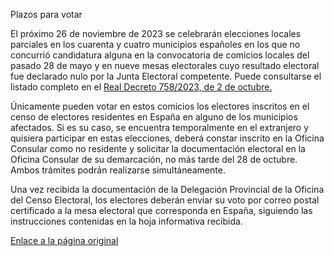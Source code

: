  Plazos para votar

  El próximo 26 de noviembre de 2023 se celebrarán elecciones locales parciales en los cuarenta y cuatro municipios españoles en los que no concurrió candidatura alguna en la convocatoria de comicios locales del pasado 28 de mayo y en nueve mesas electorales cuyo resultado electoral fue declarado nulo por la Junta Electoral competente. Puede consultarse el listado completo en el [Real Decreto 758/2023, de 2 de octubre.](https://www.boe.es/boe/dias/2023/10/03/pdfs/BOE-A-2023-20501.pdf) 

 Únicamente pueden votar en estos comicios los electores inscritos en el censo de electores residentes en España en alguno de los municipios afectados. Si es su caso, se encuentra temporalmente en el extranjero y quisiera participar en estas elecciones, deberá constar inscrito en la Oficina Consular como no residente y solicitar la documentación electoral en la Oficina Consular de su demarcación, no más tarde del 28 de octubre. Ambos trámites podrán realizarse simultáneamente. 

 Una vez recibida la documentación de la Delegación Provincial de la Oficina del Censo Electoral, los electores deberán enviar su voto por correo postal certificado a la mesa electoral que corresponda en España, siguiendo las instrucciones contenidas en la hoja informativa recibida.

  [Enlace a la página original](https://www.exteriores.gob.es/Consulados/amsterdam/es/ServiciosConsulares/Paginas/index.aspx?scco=Pa%C3%ADses+Bajos&scd=9&scca=Votar%20en%20Espa%C3%B1a&scs=Plazos%20para%20votar)
